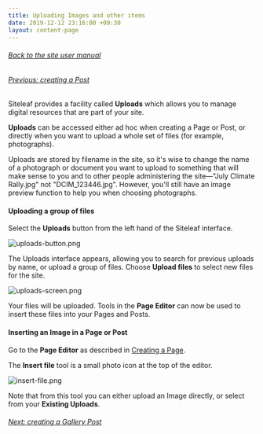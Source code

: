 ```yaml
---
title: Uploading Images and other items
date: 2019-12-12 23:16:00 +09:30
layout: content-page
---
```


###### [Back to the site user manual](/administration/)

###### [Previous: creating a Post](/creating-a-post/)

Siteleaf provides a facility called **Uploads** which allows you to manage digital resources that are part of your site.

**Uploads** can be accessed either ad hoc when creating a Page or Post, or directly when you want to upload a whole set of files (for example, photographs).

Uploads are stored by filename in the site, so it's wise to change the name of a photograph or document you want to upload to something that will make sense to you and to other people administering the site—"July Climate Rally.jpg" not "DCIM_123446.jpg". However, you'll still have an image preview function to help you when choosing photographs.

#### Uploading a group of files

Select the **Uploads** button from the left hand of the Siteleaf interface.

![uploads-button.png](/uploads/uploads-button.png)

The Uploads interface appears, allowing you to search for previous uploads by name, or upload a group of files. Choose **Upload files** to select new files for the site.

![uploads-screen.png](/uploads/uploads-screen.png)

Your files will be uploaded. Tools in the **Page Editor** can now be used to insert these files into your Pages and Posts.

#### Inserting an Image in a Page or Post

Go to the **Page Editor** as described in [Creating a Page](/creating-a-page/).

The **Insert file** tool is a small photo icon at the top of the editor.

![insert-file.png](/uploads/insert-file.png)

Note that from this tool you can either upload an Image directly, or select from your **Existing Uploads**.

###### [Next: creating a Gallery Post](/creating-a-gallery-post/)